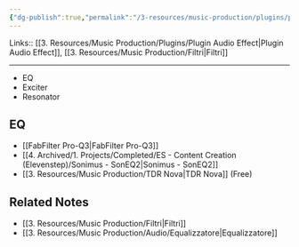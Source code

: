 ```yaml
---
{"dg-publish":true,"permalink":"/3-resources/music-production/plugins/plugin-audio-effect-filters/"}
---
```


Links:: [[3. Resources/Music Production/Plugins/Plugin Audio Effect\|Plugin Audio Effect]], [[3. Resources/Music Production/Filtri\|Filtri]]

---
- EQ
- Exciter
- Resonator

## EQ

- [[FabFilter Pro-Q3\|FabFilter Pro-Q3]]
- [[4. Archived/1. Projects/Completed/ES - Content Creation (Elevenstep)/Sonimus - SonEQ2\|Sonimus - SonEQ2]]
- [[3. Resources/Music Production/TDR Nova\|TDR Nova]] (Free)



## Related Notes

- [[3. Resources/Music Production/Filtri\|Filtri]]
- [[3. Resources/Music Production/Audio/Equalizzatore\|Equalizzatore]]